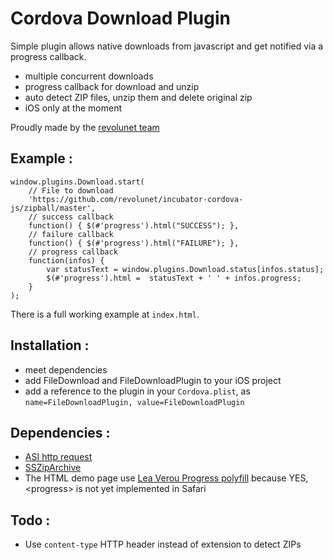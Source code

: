 Cordova Download Plugin
====

Simple plugin allows native downloads from javascript and get notified via a progress callback.


 - multiple concurrent downloads
 - progress callback for download and unzip
 - auto detect ZIP files, unzip them and delete original zip
 - iOS only at the moment
 
Proudly made by the [revolunet team][2]


Example :
--

    window.plugins.Download.start(
        // File to download
        'https://github.com/revolunet/incubator-cordova-js/zipball/master', 
        // success callback
        function() { $(#'progress').html("SUCCESS"); },
        // failure callback
        function() { $(#'progress').html("FAILURE"); },
        // progress callback
        function(infos) { 
            var statusText = window.plugins.Download.status[infos.status];
            $(#'progress').html =  statusText + ' ' + infos.progress;
        }
    );

There is a full working example at `index.html`.

Installation :
--

 - meet dependencies
 - add FileDownload and FileDownloadPlugin to your iOS project
 - add a reference to the plugin in your `Cordova.plist`, as `name=FileDownloadPlugin, value=FileDownloadPlugin`


Dependencies :
--

 - [ASI http request][0]
 - [SSZipArchive][1]
 - The HTML demo page use [Lea Verou Progress polyfill][3] because YES, &lt;progress&gt; is not yet implemented in Safari


Todo :
--

 - Use `content-type` HTTP header instead of extension to detect ZIPs

 [0]: https://github.com/pokeb/asi-http-request/tree
 [1]: https://github.com/samsoffes/ssziparchive
 [2]: http://revolunet.com
 [3]: http://lea.verou.me/polyfills/progress/